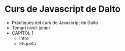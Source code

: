 # Curs de Javascript de Dalto
- Pràctiques del curs de Javascript de Dalto
- Temari nivell júnior
- CAPÍTOL 1
    - Intro
    - Etiqueta <script>
    - Variables
    - Tipus de dades
    - Àmbit/scope (let, const)
    - Operadors d'assignació i aritmètics
    - Concatenació i inerpolació
    - Backtits (` `) i escapament de " i de '
    - Operadors lògics i de comparació
    - Condicionals
    - Pràctica 'Cofla 1'
- CAPÍTOL 2
    - Arrays
    - Arrays associatius / objectes
    - Bucle while i do while
    - break amb while
    - Bucle for
    - break amb for
    - continue amb for
    - for in
    - for of
    - label
    - Declaració i crida de funcions
    - return
    - Paràmetres i arguments
    - Funcions fletxa
    - Pràctica 'Cofla 2'
- CAPÍTOL 3
    - Definició de POO
    - Classes
    - Objectes
    - Atributs / propietats
    - Mètodes
    - Consructor
    - Instanciació
    - Abstracció
    - Modularitat
    - Encapsulament
    - Polimorfisme
    - Herència
    - Mètodes estàtics
    - Propietats estàtiques
    - getters
    - setters
    . Pràctica 'Cofla3'
- CAPÍTOL 4
    - 
